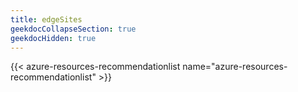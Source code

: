```yaml
---
title: edgeSites
geekdocCollapseSection: true
geekdocHidden: true
---
```


{{< azure-resources-recommendationlist name="azure-resources-recommendationlist" >}}
